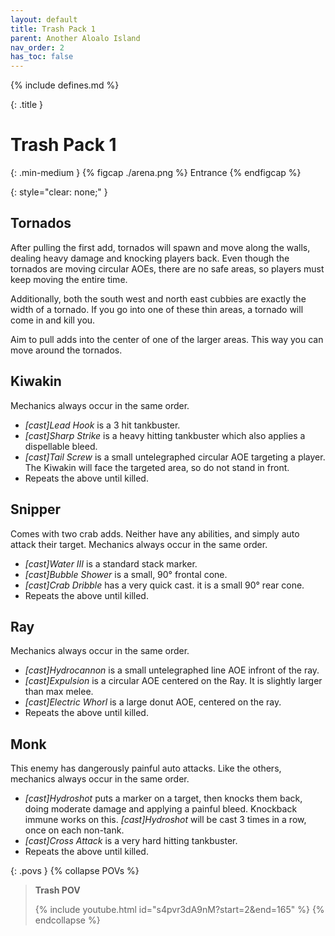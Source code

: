```yaml
---
layout: default
title: Trash Pack 1
parent: Another Aloalo Island
nav_order: 2
has_toc: false
---
```


{% include defines.md %}

{: .title }
# Trash Pack 1

{: .min-medium }
{% figcap ./arena.png %}
Entrance
{% endfigcap %}

{: style="clear: none;" }
## Tornados

After pulling the first add, tornados will spawn and move along the walls,
dealing heavy damage and knocking players back. Even though the tornados are
moving circular AOEs, there are no safe areas, so players must keep moving the
entire time.

Additionally, both the south west and north east cubbies are exactly the width
of a tornado. If you go into one of these thin areas, a tornado will come in and
kill you.

Aim to pull adds into the center of one of the larger areas. This way you can
move around the tornados.

## Kiwakin

Mechanics always occur in the same order.

* *[cast]Lead Hook* is a 3 hit tankbuster.
* *[cast]Sharp Strike* is a heavy hitting tankbuster which also applies a
  dispellable bleed.
* *[cast]Tail Screw* is a small untelegraphed circular AOE targeting a player.
  The Kiwakin will face the targeted area, so do not stand in front.
* Repeats the above until killed.

## Snipper

Comes with two crab adds. Neither have any abilities, and simply auto attack
their target. Mechanics always occur in the same order.

* *[cast]Water III* is a standard stack marker.
* *[cast]Bubble Shower* is a small, 90° frontal cone.
* *[cast]Crab Dribble* has a very quick cast. it is a small 90° rear cone.
* Repeats the above until killed.

## Ray

Mechanics always occur in the same order.

* *[cast]Hydrocannon* is a small untelegraphed line AOE infront of the ray.
* *[cast]Expulsion* is a circular AOE centered on the Ray. It is slightly larger
  than max melee.
* *[cast]Electric Whorl* is a large donut AOE, centered on the ray.
* Repeats the above until killed.

## Monk

This enemy has dangerously painful auto attacks. Like the others, mechanics
always occur in the same order.

* *[cast]Hydroshot* puts a marker on a target, then knocks them back, doing
  moderate damage and applying a painful bleed. Knockback immune works on this.
  *[cast]Hydroshot* will be cast 3 times in a row, once on each non-tank.
* *[cast]Cross Attack* is a very hard hitting tankbuster.
* Repeats the above until killed.

{: .povs }
{% collapse POVs %}
> **Trash POV**
>
> {% include youtube.html id="s4pvr3dA9nM?start=2&end=165" %}
{% endcollapse %}
